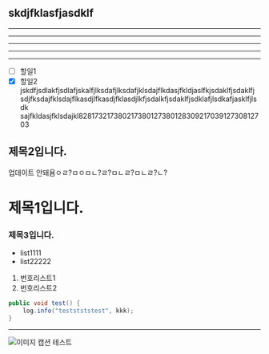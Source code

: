 skdjfklasfjasdklf
---
---
---
---
---
---
   
- [ ] 할일1   
- [x] 할일2   
jskdfjsdlakfjsdlafjskalfjlksdafjlksdafjklsdajflkdasjfkldjaslfkjsdaklfjsdaklfj
sdjfksdajfklsdajflkasdjlfkasdjfklasdjlkfjsdalkfjsdaklfjsdklafjlsdkafjasklfjlsdk
sajfkldasjfklsdajkl82817321738021738012738012830921703912730812703
## 제목2입니다.
업데이트 안돼욤ㅇㄹ?ㅁㅇㅁㄴ?ㄹ?ㅁㄴㄹ?ㅁㄴㄹ?ㄴ?
# 제목1입니다.
### 제목3입니다.
   
   
* list1111
* list22222
   
1. 번호리스트1
1. 번호리스트2
   
   
```java
public void test() {
	log.info("teststststest", kkk);
}
```
   
   
   
---
![이미지 캡션 테스트](https://s3.us-west-2.amazonaws.com/secure.notion-static.com/1220e84d-2498-430d-92d5-9f5eac172de4/customize-jenkins.png?X-Amz-Algorithm=AWS4-HMAC-SHA256&X-Amz-Content-Sha256=UNSIGNED-PAYLOAD&X-Amz-Credential=AKIAT73L2G45EIPT3X45%2F20221210%2Fus-west-2%2Fs3%2Faws4_request&X-Amz-Date=20221210T012826Z&X-Amz-Expires=3600&X-Amz-Signature=3bb6fa6ebed611f167b7cfae73f5c871b63c91b815b085ea9fcc714c35318ee8&X-Amz-SignedHeaders=host&x-id=GetObject)
